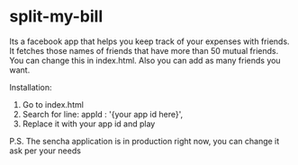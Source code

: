 split-my-bill
=============

Its a facebook app that helps you keep track of your expenses with friends. 
It fetches those names of friends that have more than 50 mutual friends. You can change this in index.html. Also you can add as many friends you want.

Installation: 
1. Go to index.html
2. Search for line: appId      : '{your app id here}',
3. Replace it with your app id and play

P.S. The sencha application is in production right now, you can change it ask per your needs
